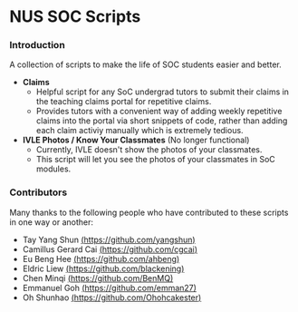 NUS SOC Scripts
=================

### Introduction

A collection of scripts to make the life of SOC students easier and better.

- **Claims**
  - Helpful script for any SoC undergrad tutors to submit their claims in the teaching claims portal for repetitive claims.
  - Provides tutors with a convenient way of adding weekly repetitive claims into the portal via short snippets of code, rather       than adding each claim activiy manually which is extremely tedious.
- **IVLE Photos / Know Your Classmates** (No longer functional)
  - Currently, IVLE doesn't show the photos of your classmates. 
  - This script will let you see the photos of your classmates in SoC modules.

### Contributors

Many thanks to the following people who have contributed to these scripts in one way or another:

- Tay Yang Shun [(https://github.com/yangshun)](https://github.com/yangshun)
- Camillus Gerard Cai [(https://github.com/cgcai)](https://github.com/cgcai)
- Eu Beng Hee [(https://github.com/ahbeng)](https://github.com/ahbeng)
- Eldric Liew [(https://github.com/blackening)](https://github.com/blackening)
- Chen Minqi [(https://github.com/BenMQ)](https://github.com/BenMQ)
- Emmanuel Goh [(https://github.com/emman27)](https://github.com/emman27)
- Oh Shunhao [(https://github.com/Ohohcakester)](https://github.com/Ohohcakester)
